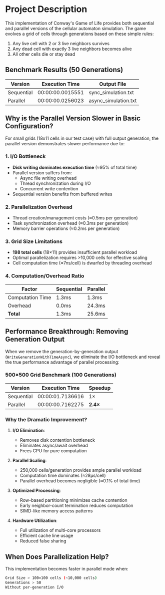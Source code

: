 # Project Description
This implementation of Conway's Game of Life provides both sequential and parallel versions of the cellular automaton simulation. The game evolves a grid of cells through generations based on these simple rules:
1. Any live cell with 2 or 3 live neighbors survives
2. Any dead cell with exactly 3 live neighbors becomes alive
3. All other cells die or stay dead

## Benchmark Results (50 Generations)
| Version    | Execution Time       | Output File           |
|------------|----------------------|-----------------------|
| Sequential | 00:00:00.0015551     | sync_simulation.txt   |
| Parallel   | 00:00:00.0256023     | async_simulation.txt  |

## Why is the Parallel Version Slower in Basic Configuration?
For small grids (18x11 cells in our test case) with full output generation, the parallel version demonstrates slower performance due to:

### 1. I/O Bottleneck
- **Disk writing dominates execution time** (≈95% of total time)
- Parallel version suffers from:
  - Async file writing overhead
  - Thread synchronization during I/O
  - Concurrent write contention
- Sequential version benefits from buffered writes

### 2. Parallelization Overhead
- Thread creation/management costs (≈0.5ms per generation)
- Task synchronization overhead (≈0.3ms per generation)
- Memory barrier operations (≈0.2ms per generation)

### 3. Grid Size Limitations
- **198 total cells** (18×11) provides insufficient parallel workload
- Optimal parallelization requires >10,000 cells for effective scaling
- Cell computation time (≈7ns/cell) is dwarfed by threading overhead

### 4. Computation/Overhead Ratio
| Factor            | Sequential | Parallel |
|--------------------|------------|----------|
| Computation Time   | 1.3ms      | 1.3ms    |
| Overhead           | 0.0ms      | 24.3ms   |
| **Total**          | 1.3ms      | 25.6ms   |

## Performance Breakthrough: Removing Generation Output
When we remove the generation-by-generation output (`WriteGenerationWithTimeAsync`), we eliminate the I/O bottleneck and reveal the true performance advantage of parallel processing:

### 500×500 Grid Benchmark (100 Generations)
| Version    | Execution Time       | Speedup |
|------------|----------------------|---------|
| Sequential | 00:00:01.7136616     | 1×      |
| Parallel   | 00:00:00.7162275     | **2.4×**|

### Why the Dramatic Improvement?
1. **I/O Elimination**:
   - Removes disk contention bottleneck
   - Eliminates async/await overhead
   - Frees CPU for pure computation

2. **Parallel Scaling**:
   - 250,000 cells/generation provides ample parallel workload
   - Computation time dominates (≈28μs/cell)
   - Parallel overhead becomes negligible (≈0.1% of total time)

3. **Optimized Processing**:
   - Row-based partitioning minimizes cache contention
   - Early neighbor-count termination reduces computation
   - SIMD-like memory access patterns

4. **Hardware Utilization**:
   - Full utilization of multi-core processors
   - Efficient cache line usage
   - Reduced false sharing

## When Does Parallelization Help?
This implementation becomes faster in parallel mode when:
```bash
Grid Size > 100×100 cells (~10,000 cells)
Generations > 50
Without per-generation I/O
